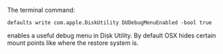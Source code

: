 The terminal command:

~~~
defaults write com.apple.DiskUtility DUDebugMenuEnabled -bool true

~~~
enables a useful debug menu in Disk Utility.  By default
OSX hides certain mount points like where the restore system is.
